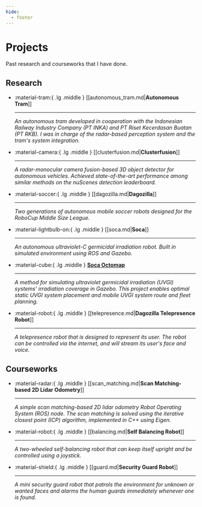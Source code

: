 ```yaml
---
hide:
  - footer
---
```


# Projects

Past research and courseworks that I have done.

## Research

<div class="grid cards" markdown>

-   :material-tram:{ .lg .middle } [[autonomous_tram.md|__Autonomous Tram__]]

    ---

    *An autonomous tram developed in cooperation with the Indonesian Railway Industry Company (PT INKA) and PT Riset Kecerdasan Buatan (PT RKB). I was in charge of the radar-based perception system and the tram's system integration.*

-   :material-camera:{ .lg .middle } [[clusterfusion.md|__Clusterfusion__]]

    ---

    *A radar-monocular camera fusion-based 3D object detector for autonomous vehicles. Achieved state-of-the-art performance among similar methods on the nuScenes detection leaderboard.*

-   :material-soccer:{ .lg .middle } [[dagozilla.md|__Dagozilla__]]

    ---

    *Two generations of autonomous mobile soccer robots designed for the RoboCup Middle Size League.*

-   :material-lightbulb-on:{ .lg .middle } [[soca.md|__Soca__]]

    ---

    *An autonomous ultraviolet-C germicidal irradiation robot. Built in simulated environment using ROS and Gazebo.*

-   :material-cube:{ .lg .middle } <a href="https://github.com/titoirfan/soca_octomap" target="_blank">__Soca Octomap__</a>

    ---

    *A method for simulating ultraviolet germicidal irradiation (UVGI) systems' irradiation coverage in Gazebo. This project enables optimal static UVGI system placement and mobile UVGI system route and fleet planning.*

-   :material-robot:{ .lg .middle } [[telepresence.md|__Dagozilla Telepresence Robot__]]

    ---

    *A telepresence robot that is designed to represent its user. The robot can be controlled via the internet, and will stream its user's face and voice.*

</div>

## Courseworks

<div class="grid cards" markdown>

-   :material-radar:{ .lg .middle } [[scan_matching.md|__Scan Matching-based 2D Lidar Odometry__]]

    ---

    *A simple scan matching-based 2D lidar odometry Robot Operating System (ROS) node. The scan matching is solved using the iterative closest point (ICP) algorithm, implemented in C++ using Eigen.*

-   :material-robot:{ .lg .middle } [[balancing.md|__Self Balancing Robot__]]

    ---

    *A two-wheeled self-balancing robot that can keep itself upright and be controlled using a joystick.*

-   :material-shield:{ .lg .middle } [[guard.md|__Security Guard Robot__]]

    ---

    *A mini security guard robot that patrols the environment for unknown or wanted faces and alarms the human guards immediately whenever one is found.*

</div>
